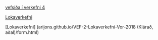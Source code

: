 

[vefsíða í verkefni 4](https://arijons.github.io/vefsida.html)


[Lokaverkefni](https://arijons.github.io/form.html)


[Lokaverkefni] (arijons.github.io/VEF-2-Lokaverkefni-Vor-2018 (Klárað, aðal)/form.html)


